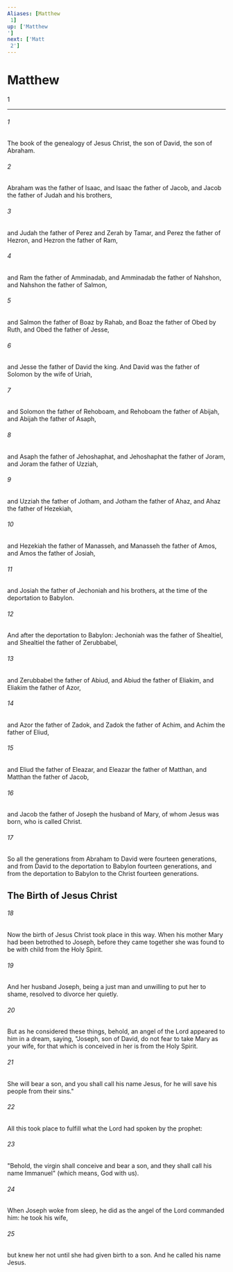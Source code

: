 ```yaml
---
Aliases: [Matthew 1]
up: ['Matthew']
next: ['Matt 2']
---
```

# Matthew 1

***
 

###### 1 
The book of the genealogy of Jesus Christ, the son of David, the son of Abraham.  

###### 2 
Abraham was the father of Isaac, and Isaac the father of Jacob, and Jacob the father of Judah and his brothers,  

###### 3 
and Judah the father of Perez and Zerah by Tamar, and Perez the father of Hezron, and Hezron the father of Ram,  

###### 4 
and Ram the father of Amminadab, and Amminadab the father of Nahshon, and Nahshon the father of Salmon,  

###### 5 
and Salmon the father of Boaz by Rahab, and Boaz the father of Obed by Ruth, and Obed the father of Jesse,  

###### 6 
and Jesse the father of David the king. And David was the father of Solomon by the wife of Uriah,  

###### 7 
and Solomon the father of Rehoboam, and Rehoboam the father of Abijah, and Abijah the father of Asaph,  

###### 8 
and Asaph the father of Jehoshaphat, and Jehoshaphat the father of Joram, and Joram the father of Uzziah,  

###### 9 
and Uzziah the father of Jotham, and Jotham the father of Ahaz, and Ahaz the father of Hezekiah,  

###### 10 
and Hezekiah the father of Manasseh, and Manasseh the father of Amos, and Amos the father of Josiah,  

###### 11 
and Josiah the father of Jechoniah and his brothers, at the time of the deportation to Babylon.  

###### 12 
And after the deportation to Babylon: Jechoniah was the father of Shealtiel, and Shealtiel the father of Zerubbabel,  

###### 13 
and Zerubbabel the father of Abiud, and Abiud the father of Eliakim, and Eliakim the father of Azor,  

###### 14 
and Azor the father of Zadok, and Zadok the father of Achim, and Achim the father of Eliud,  

###### 15 
and Eliud the father of Eleazar, and Eleazar the father of Matthan, and Matthan the father of Jacob,  

###### 16 
and Jacob the father of Joseph the husband of Mary, of whom Jesus was born, who is called Christ.  

###### 17 
So all the generations from Abraham to David were fourteen generations, and from David to the deportation to Babylon fourteen generations, and from the deportation to Babylon to the Christ fourteen generations.  ## The Birth of Jesus Christ  

###### 18 
Now the birth of Jesus Christ took place in this way. When his mother Mary had been betrothed to Joseph, before they came together she was found to be with child from the Holy Spirit.  

###### 19 
And her husband Joseph, being a just man and unwilling to put her to shame, resolved to divorce her quietly.  

###### 20 
But as he considered these things, behold, an angel of the Lord appeared to him in a dream, saying, "Joseph, son of David, do not fear to take Mary as your wife, for that which is conceived in her is from the Holy Spirit.  

###### 21 
She will bear a son, and you shall call his name Jesus, for he will save his people from their sins."  

###### 22 
All this took place to fulfill what the Lord had spoken by the prophet:  

###### 23 
"Behold, the virgin shall conceive and bear a son,  and they shall call his name Immanuel" (which means, God with us).  

###### 24 
When Joseph woke from sleep, he did as the angel of the Lord commanded him: he took his wife,  

###### 25 
but knew her not until she had given birth to a son. And he called his name Jesus.
